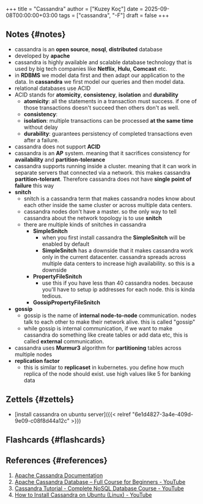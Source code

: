 +++
title = "Cassandra"
author = ["Kuzey Koç"]
date = 2025-09-08T00:00:00+03:00
tags = ["cassandra", "-F"]
draft = false
+++

## Notes {#notes}

-   cassandra is an **open source**, **nosql**, **distributed** database
-   developed by **apache**
-   cassandra is highly available and scalable database technology that is used by big tech companies like **Netflix**, **Hulu**, **Comcast** etc.
-   in **RDBMS** we model data first and then adapt our application to the data. In **cassandra** we first model our queries and then model data.
-   relational databases use ACID
-   ACID stands for **atomicity**, **consistency**, **isolation** and **durability**
    -   **atomicity**: all the statements in a transaction must success. if one of those transactions doesn't succeed then others don't as well.
    -   **consistency**:
    -   **isolation**: multiple transactions can be processed **at the same time** without delay
    -   **durability**: guarantees persistency of completed transactions even after a failure.
-   cassandra <span class="underline">does not</span> support **ACID**
-   cassandra is an **AP** system. meaning that it <span class="underline">sacrifices consistency</span> for **availability** and **partition-tolerance**
-   cassandra supports running inside a cluster. meaning that it can work in separate servers that connected via a network. this makes cassandra **partition-tolerant**. Therefore cassandra does not have **single point of failure** this way
-   **snitch**
    -   snitch is a cassandra term that makes cassandra nodes know about each other inside the same cluster or across multiple data centers.
    -   cassandra nodes don't have a master. so the only way to tell cassandra about the network topology is to use **snitch**
    -   there are multiple kinds of snitches in cassandra
        -   **SimpleSnitch**
            -   when you first install cassandra the **SimpleSnitch** will be enabled by default
            -   **SimpleSnitch** has a downside that it makes cassandra work only in the current datacenter. cassandra spreads across multiple data centers to increase high availability. so this is a downside
        -   **PropertyFileSnitch**
            -   use this if you have less than 40 cassandra nodes. because you'll have to setup ip addresses for each node. this is kinda tedious.
        -   **GossipPropertyFileSnitch**
-   **gossip**
    -   gossip is the name of **internal node-to-node** communication. nodes talk to each other to make their network alive. this is called "gossip"
    -   while gossip is internal communication, if we want to make cassandra do something like create tables or add data etc, this is called **external** communication.
-   cassandra uses **Murmur3** algorithm for **partitioning** tables across multiple nodes
-   **replication factor**
    -   this is similar to **replicaset** in kubernetes. you define how much replica of the node should exist. use high values like 5 for banking data


## Zettels {#zettels}

-   [install cassandra on ubuntu server]({{< relref "6e1d4827-3a4e-409d-9e09-c08f8d44a12c" >}})


## Flashcards {#flashcards}


## References {#references}

1.  [Apache Cassandra Documentation](https://cassandra.apache.org/doc/latest/)
2.  [Apache Cassandra Database – Full Course for Beginners - YouTube](https://www.youtube.com/watch?v=J-cSy5MeMOA)
3.  [Cassandra Tutorial - Complete NoSQL Database Course - YouTube](https://www.youtube.com/watch?v=8g-f9uPzW04)
4.  [How to Install Cassandra on Ubuntu (Linux) - YouTube](https://www.youtube.com/watch?v=-9P4CxRWL8c)

